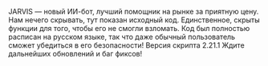 JARVIS — новый ИИ-бот, лучший помощник на рынке за приятную цену. Нам нечего скрывать, тут показан исходный код. Единственное, скрыты функции для того, чтобы его не смогли взломать.
Код был полностью расписан на русском языке, так что даже обычный пользователь сможет убедиться в его безопасности!
Версия скрипта 2.21.1
Ждите дальнейших обновлений и баг фиксов!
